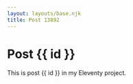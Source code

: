 ```yaml
---
layout: layouts/base.njk
title: Post 13892
---
```


# Post {{ id }}

This is post {{ id }} in my Eleventy project.
